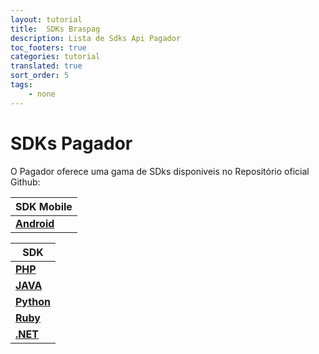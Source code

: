 ```yaml
---
layout: tutorial
title:  SDKs Braspag
description: Lista de Sdks Api Pagador
toc_footers: true
categories: tutorial
translated: true
sort_order: 5
tags:
    - none
---
```


# SDKs Pagador

O Pagador oferece uma gama de SDks disponiveis no Repositório oficial Github:

|SDK Mobile                                                        |
|------------------------------------------------------------------|
|[**Android**](ttps://github.com/Braspag/BraspagApiAndroidSdk)     |

|SDK                                                               |
|------------------------------------------------------------------|
|[**PHP**](https://github.com/Braspag/BraspagApiPhpSdk)            |
|[**JAVA**](https://github.com/Braspag/BraspagApiJavaSdk)          |
|[**Python**](https://github.com/DeveloperCielo/API-3.0-Python)    |
|[**Ruby**](https://github.com/Braspag/BraspagApiRubySdk)          |
|[**.NET**](https://github.com/Braspag/BraspagApiDotNetSdk)        |
